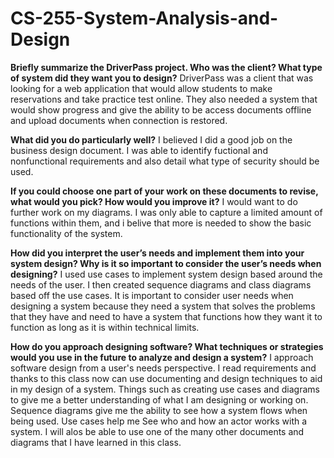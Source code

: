 # CS-255-System-Analysis-and-Design

**Briefly summarize the DriverPass project. Who was the client? What type of system did they want you to design?**
DriverPass was a client that was looking for a web application that would allow students to make reservations and take practice test online. They also needed a system that would show progress and give the ability to be access documents offline and upload documents when connection is restored.

**What did you do particularly well?**
I believed I did a good job on the business design document. I was able to identify fuctional and nonfunctional requirements and also detail what type of security should be used.

**If you could choose one part of your work on these documents to revise, what would you pick? How would you improve it?**
I would want to do further work on my diagrams. I was only able to capture a limited amount of functions within them, and i belive that more is needed to show the basic functionality of the system.

**How did you interpret the user’s needs and implement them into your system design? Why is it so important to consider the user’s needs when designing?**
I used use cases to implement system design based around the needs of the user. I then created sequence diagrams and class diagrams based off the use cases. It is important to consider user needs when designing a system because they need a system that solves the problems that they have and need to have a system that functions how they want it to function as long as it is within technical limits.

**How do you approach designing software? What techniques or strategies would you use in the future to analyze and design a system?**
I approach software design from a user's needs perspective. I read requirements and thanks to this class now can use documenting and design techniques to aid in my design of a system. Things such as creating use cases and diagrams to give me a better understanding of what I am designing or working on. Sequence diagrams give me the ability to see how a system flows when being used. Use cases help me See who and how an actor works with a system. I will alos be able to use one of the many other documents and diagrams that I have learned in this class.
